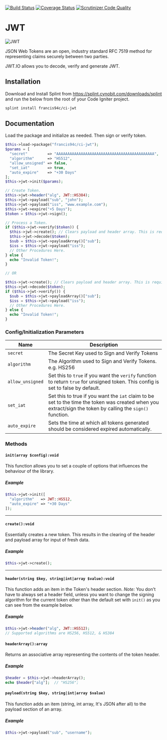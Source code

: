 [![Build Status](https://travis-ci.org/francis94c/ci-jwt.svg?branch=master)](https://travis-ci.org/francis94c/ci-jwt) [![Coverage Status](https://coveralls.io/repos/github/francis94c/ci-jwt/badge.svg?branch=master)](https://coveralls.io/github/francis94c/ci-jwt?branch=master) [![Scrutinizer Code Quality](https://scrutinizer-ci.com/g/francis94c/ci-jwt/badges/quality-score.png?b=master)](https://scrutinizer-ci.com/g/francis94c/ci-jwt/?branch=master)

# JWT

![JWT](https://res.cloudinary.com/francis94c/image/upload/v1563336401/logo-asset.svg)

JSON Web Tokens are an open, industry standard RFC 7519 method for representing claims securely between two parties.

JWT.IO allows you to decode, verify and generate JWT.

## Installation ##
Download and Install Splint from https://splint.cynobit.com/downloads/splint and run the below from the root of your Code Igniter project.
```bash
splint install francis94c/ci-jwt
```
## Documentation ##
Load the package and initialize as needed. Then sign or verify token.
```php
$this->load->package("francis94c/ci-jwt");
$params = [
  "secret"         => "AAAAAAAAAAAAAAAAAAAAAAAAAAAAAAAAAAAAAAAAAAAA",
  "algorithm"      => "HS512",
  "allow_unsigned" => false,
  "set_iat"        => true,
  "auto_expire"    => "+30 Days"
];
$this->jwt->init($params);

// Create Token.
$this->jwt->header("alg", JWT::HS384);
$this->jwt->payload("sub", "john");
$this->jwt->payload("iss", "www.example.com");
$this->jwt->expire("+5 Days");
$token = $this->jwt->sign();

// Process a Token.
if ($this->jwt->verify($token)) {
  $this->jwt->create(); // Clears payload and header array. This is required when working with fresh token data.
  $this->jwt->decode($token);
  $sub = $this->jwt->payloadArray()["sub"];
  $iss = $this->jwt->payload("iss");
  // Other Procedures Here.
} else {
  echo "Invalid Token!";
}

// OR

$this->jwt->create(); // Clears payload and header array. This is required when working with fresh token data.
$this->jwt->decode($token);
if ($this->jwt->verify()) {
  $sub = $this->jwt->payloadArray()["sub"];
  $iss = $this->jwt->payload("iss");
  // Other Procedures Here.
} else {
  echo "Invalid Token!";
}
```
### Config/Initialization Parameters ###
| Name             | Description                                                                             |
| ---------------- | --------------------------------------------------------------------------------------- |
| `secret`         | The Secret Key used to Sign and Verify Tokens                                           |
| `algorithm`      | The Algorithm used to Sign and Verify Tokens. e.g. HS256                                |
| `allow_unsigned` | Set this to `true` if you want the `verify` function to return `true` for unsigned token. This config is set to false by default. |
| `set_iat`        | Set this to true if you want the `iat` claim to be set to the time the token was created when you extract/sign the token by calling the `sign()` function. |
| `auto_expire`    | Sets the time at which all tokens generated should be considered expired automatically.  |

### Methods ###

#### `init(array $config):void` ####

This function allows you to set a couple of options that influences the behaviour of the library.

##### Example #####
```php
$this->jwt->init([
  "algorithm"   => JWT::HS512,
  "auto_expire" => "+30 Days"
]);
```

---

#### `create():void` ####

Essentially creates a new token. This results in the clearing of the header and payload array for input of fresh data.

##### Example #####
```php
$this->jwt->create();
```

---

#### `header(string $key, string|int|array $value):void` ####

This function adds an item in the Token's header section. _Note:_ You don't have to always set a header field, unless you want to change the signing algorithm for the current token other than the default set with `init()` as you can see from the example below.

##### Example #####
```php
$this->jwt->header("alg", JWT::HS512);
// Supported algorithms are HS256, HS512, & HS384
```

#### `headerArray():array` ####

Returns an associative array representing the contents of the token header.

##### Example #####
```php
$header = $this->jwt->headerArray();
echo $header["alg"];  // "HS256";
```

#### `payload(string $key, string|int|array $value)` ####

This function adds an item (string, int array, It's JSON after all) to the payload section of an array.

##### Example #####
```php
$this->jwt->payload("sub", "username");
```
